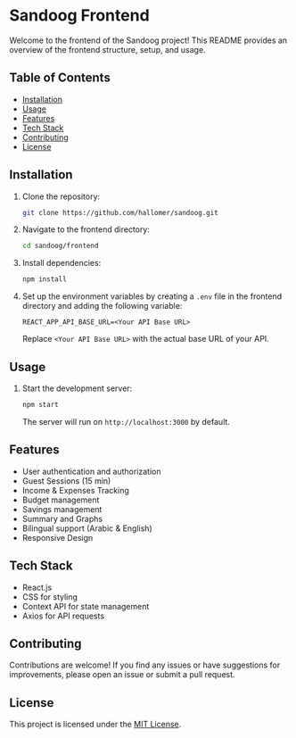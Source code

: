 # Sandoog Frontend

Welcome to the frontend of the Sandoog project! This README provides an overview of the frontend structure, setup, and usage.

## Table of Contents

- [Installation](#installation)
- [Usage](#usage)
- [Features](#features)
- [Tech Stack](#tech-stack)
- [Contributing](#contributing)
- [License](#license)

## Installation

1. Clone the repository:

   ```bash
   git clone https://github.com/hallomer/sandoog.git
   ```

2. Navigate to the frontend directory:

   ```bash
   cd sandoog/frontend
   ```

3. Install dependencies:

   ```bash
   npm install
   ```

4. Set up the environment variables by creating a `.env` file in the frontend directory and adding the following variable:

   ```env
   REACT_APP_API_BASE_URL=<Your API Base URL>
   ```

   Replace `<Your API Base URL>` with the actual base URL of your API.

## Usage

1. Start the development server:

   ```bash
   npm start
   ```

   The server will run on `http://localhost:3000` by default.

## Features

- User authentication and authorization
- Guest Sessions (15 min)
- Income & Expenses Tracking
- Budget management
- Savings management
- Summary and Graphs
- Bilingual support (Arabic & English)
- Responsive Design

## Tech Stack

- React.js
- CSS for styling
- Context API for state management
- Axios for API requests

## Contributing

Contributions are welcome! If you find any issues or have suggestions for improvements, please open an issue or submit a pull request.

## License

This project is licensed under the [MIT License](../LICENSE).
